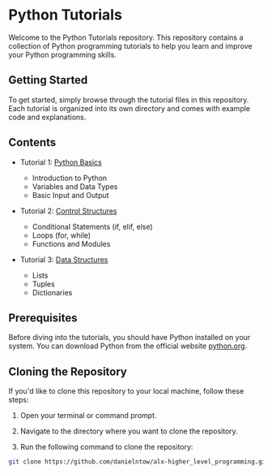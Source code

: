 # Python Tutorials

Welcome to the Python Tutorials repository. This repository contains a collection of Python programming tutorials to help you learn and improve your Python programming skills.

## Getting Started

To get started, simply browse through the tutorial files in this repository. Each tutorial is organized into its own directory and comes with example code and explanations.


## Contents

- Tutorial 1: [Python Basics](tutorial1/)
  - Introduction to Python
  - Variables and Data Types
  - Basic Input and Output

- Tutorial 2: [Control Structures](tutorial2/)
  - Conditional Statements (if, elif, else)
  - Loops (for, while)
  - Functions and Modules

- Tutorial 3: [Data Structures](tutorial3/)
  - Lists
  - Tuples
  - Dictionaries

## Prerequisites

Before diving into the tutorials, you should have Python installed on your system. You can download Python from the official website [python.org](https://www.python.org/).

## Cloning the Repository

If you'd like to clone this repository to your local machine, follow these steps:

1. Open your terminal or command prompt.

2. Navigate to the directory where you want to clone the repository.

3. Run the following command to clone the repository:

```bash
git clone https://github.com/danielntow/alx-higher_level_programming.git

